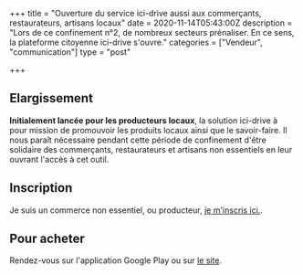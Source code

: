 +++
title = "Ouverture du service ici-drive aussi aux commerçants, restaurateurs, artisans locaux"
date = 2020-11-14T05:43:00Z
description = "Lors de ce confinement n°2, de nombreux secteurs prénaliser. En ce sens, la plateforme citoyenne ici-drive s'ouvre."
categories = ["Vendeur", "communication"]
type = "post"

+++

## Elargissement 
**Initialement lancée pour les producteurs locaux**, la solution ici-drive à pour mission de promouvoir les produits locaux ainsi que le savoir-faire. 
Il nous paraît nécessaire pendant cette période de confinement d'être solidaire des commerçants, restaurateurs et artisans non essentiels en leur ouvrant l'accès à cet outil.

## Inscription
Je suis un commerce non essentiel, ou producteur, 
[je m'inscris ici.](https://admin.ici-drive.fr/inscription).

## Pour acheter
Rendez-vous sur l'application Google Play ou sur [le site](https://app.ici-drive.fr).